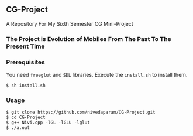 ## CG-Project
A Repository For My Sixth Semester CG Mini-Project

### The Project is Evolution of Mobiles From The Past To The Present Time

### Prerequisites

You need `freeglut` and `SDL` libraries. Execute the `install.sh` to install them.

    $ sh install.sh 

### Usage

    $ git clone https://github.com/nivedaparam/CG-Project.git 
    $ cd CG-Project
    $ g++ Nivi.cpp -lGL -lGLU -lglut
    $ ./a.out
